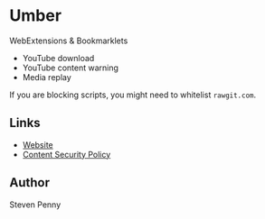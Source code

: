 Umber
============================
WebExtensions & Bookmarklets

- YouTube download
- YouTube content warning
- Media replay

If you are blocking scripts, you might need to whitelist `rawgit.com`.

Links
---------------
- [Website][sgi]
- [Content Security Policy][csp]

Author
------------
Steven Penny

[sgi]:
//svnpenn.github.io/umber
[csp]:
//github.com/svnpenn/dotfiles/blob/c1516d8/firefox/browser-console.js#L48-L49

